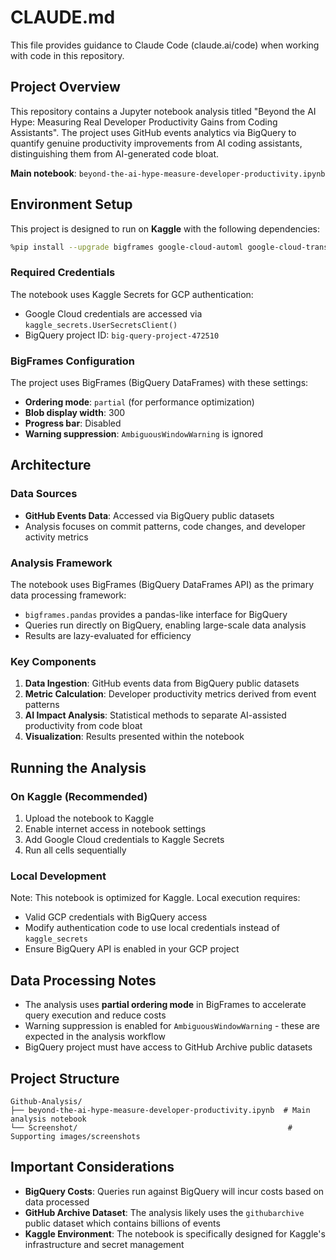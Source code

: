# CLAUDE.md

This file provides guidance to Claude Code (claude.ai/code) when working with code in this repository.

## Project Overview

This repository contains a Jupyter notebook analysis titled "Beyond the AI Hype: Measuring Real Developer Productivity Gains from Coding Assistants". The project uses GitHub events analytics via BigQuery to quantify genuine productivity improvements from AI coding assistants, distinguishing them from AI-generated code bloat.

**Main notebook**: `beyond-the-ai-hype-measure-developer-productivity.ipynb`

## Environment Setup

This project is designed to run on **Kaggle** with the following dependencies:

```bash
%pip install --upgrade bigframes google-cloud-automl google-cloud-translate google-ai-generativelanguage tensorflow
```

### Required Credentials

The notebook uses Kaggle Secrets for GCP authentication:
- Google Cloud credentials are accessed via `kaggle_secrets.UserSecretsClient()`
- BigQuery project ID: `big-query-project-472510`

### BigFrames Configuration

The project uses BigFrames (BigQuery DataFrames) with these settings:
- **Ordering mode**: `partial` (for performance optimization)
- **Blob display width**: 300
- **Progress bar**: Disabled
- **Warning suppression**: `AmbiguousWindowWarning` is ignored

## Architecture

### Data Sources
- **GitHub Events Data**: Accessed via BigQuery public datasets
- Analysis focuses on commit patterns, code changes, and developer activity metrics

### Analysis Framework
The notebook uses BigFrames (BigQuery DataFrames API) as the primary data processing framework:
- `bigframes.pandas` provides a pandas-like interface for BigQuery
- Queries run directly on BigQuery, enabling large-scale data analysis
- Results are lazy-evaluated for efficiency

### Key Components
1. **Data Ingestion**: GitHub events data from BigQuery public datasets
2. **Metric Calculation**: Developer productivity metrics derived from event patterns
3. **AI Impact Analysis**: Statistical methods to separate AI-assisted productivity from code bloat
4. **Visualization**: Results presented within the notebook

## Running the Analysis

### On Kaggle (Recommended)
1. Upload the notebook to Kaggle
2. Enable internet access in notebook settings
3. Add Google Cloud credentials to Kaggle Secrets
4. Run all cells sequentially

### Local Development
Note: This notebook is optimized for Kaggle. Local execution requires:
- Valid GCP credentials with BigQuery access
- Modify authentication code to use local credentials instead of `kaggle_secrets`
- Ensure BigQuery API is enabled in your GCP project

## Data Processing Notes

- The analysis uses **partial ordering mode** in BigFrames to accelerate query execution and reduce costs
- Warning suppression is enabled for `AmbiguousWindowWarning` - these are expected in the analysis workflow
- BigQuery project must have access to GitHub Archive public datasets

## Project Structure

```
Github-Analysis/
├── beyond-the-ai-hype-measure-developer-productivity.ipynb  # Main analysis notebook
└── Screenshot/                                               # Supporting images/screenshots
```

## Important Considerations

- **BigQuery Costs**: Queries run against BigQuery will incur costs based on data processed
- **GitHub Archive Dataset**: The analysis likely uses the `githubarchive` public dataset which contains billions of events
- **Kaggle Environment**: The notebook is specifically designed for Kaggle's infrastructure and secret management
